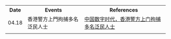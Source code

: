 <table>
	<tr>
	    <th>Date</th>
	    <th>Events</th>
	    <th>References</th>  
	</tr >
  <tr>
      <td >04.18</td>
      <td >香港警方上門拘捕多名泛民人士</td>
      <td ><a href="https://chinadigitaltimes.net/chinese/2020/04/%e5%be%b7%e5%9b%bd%e4%b9%8b%e5%a3%b0%ef%bd%9c%e9%a6%99%e6%b8%af%e8%ad%a6%e6%96%b9%e4%b8%8a%e9%97%a8%e6%8b%98%e6%8d%95%e5%a4%9a%e5%90%8d%e6%b3%9b%e6%b0%91%e4%ba%ba%e5%a3%ab/">中国数字时代，香港警方上门拘捕多名泛民人士</a></td>
  </tr>
  <tr>
    <td></td>
    <td></td>
    <td></td>
  </tr>
</table>
